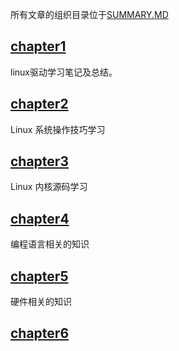 所有文章的组织目录位于[SUMMARY.MD](SUMMARY.md)

## [chapter1](/docs/chapter1/chapter1.md)

linux驱动学习笔记及总结。

## [chapter2](/docs/chapter2/chapter2.md)

Linux 系统操作技巧学习

## [chapter3](/docs/chapter3/chapter3.md)

Linux 内核源码学习

## [chapter4](/docs/chapter4/chapter4.md)

编程语言相关的知识

## [chapter5](/docs/chapter5/chapter5.md)

硬件相关的知识

## [chapter6](/docs/chapter6/chapter6.md)
